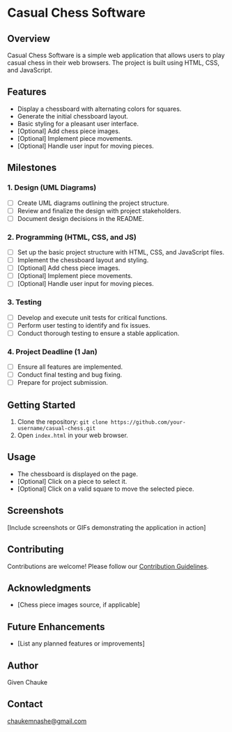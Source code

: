 # Casual Chess Software

## Overview
Casual Chess Software is a simple web application that allows users to play casual chess in their web browsers. The project is built using HTML, CSS, and JavaScript.

## Features
- Display a chessboard with alternating colors for squares.
- Generate the initial chessboard layout.
- Basic styling for a pleasant user interface.
- [Optional] Add chess piece images.
- [Optional] Implement piece movements.
- [Optional] Handle user input for moving pieces.
## Milestones

### 1. Design (UML Diagrams)
- [ ] Create UML diagrams outlining the project structure.
- [ ] Review and finalize the design with project stakeholders.
- [ ] Document design decisions in the README.

### 2. Programming (HTML, CSS, and JS)
- [ ] Set up the basic project structure with HTML, CSS, and JavaScript files.
- [ ] Implement the chessboard layout and styling.
- [ ] [Optional] Add chess piece images.
- [ ] [Optional] Implement piece movements.
- [ ] [Optional] Handle user input for moving pieces.

### 3. Testing
- [ ] Develop and execute unit tests for critical functions.
- [ ] Perform user testing to identify and fix issues.
- [ ] Conduct thorough testing to ensure a stable application.

### 4. Project Deadline (1 Jan)
- [ ] Ensure all features are implemented.
- [ ] Conduct final testing and bug fixing.
- [ ] Prepare for project submission.

## Getting Started
1. Clone the repository: `git clone https://github.com/your-username/casual-chess.git`
2. Open `index.html` in your web browser.

## Usage
- The chessboard is displayed on the page.
- [Optional] Click on a piece to select it.
- [Optional] Click on a valid square to move the selected piece.

## Screenshots
[Include screenshots or GIFs demonstrating the application in action]

## Contributing
Contributions are welcome! Please follow our [Contribution Guidelines](CONTRIBUTING.md).

## Acknowledgments
- [Chess piece images source, if applicable]

## Future Enhancements
- [List any planned features or improvements]

## Author
Given Chauke

## Contact
chaukemnashe@gmail.com

